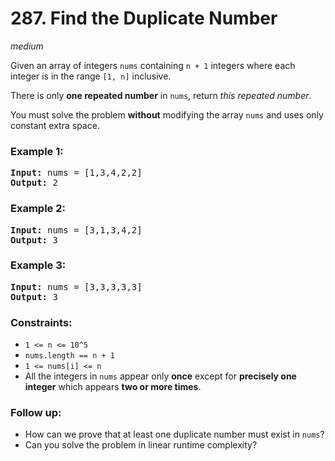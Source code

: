 # 287. Find the Duplicate Number
_medium_

Given an array of integers `nums` containing `n + 1` integers where each integer is in the range `[1, n]` inclusive.

There is only **one repeated number** in `nums`, return _this repeated number_.

You must solve the problem **without** modifying the array `nums` and uses only constant extra space.


### Example 1:

<pre>
<b>Input:</b> nums = [1,3,4,2,2]
<b>Output:</b> 2
</pre>

### Example 2:

<pre>
<b>Input:</b> nums = [3,1,3,4,2]
<b>Output:</b> 3
</pre>

### Example 3:

<pre>
<b>Input:</b> nums = [3,3,3,3,3]
<b>Output:</b> 3
</pre>

### Constraints:

- `1 <= n <= 10^5`
- `nums.length == n + 1`
- `1 <= nums[i] <= n`
- All the integers in `nums` appear only **once** except for **precisely one integer** which appears **two or more times**.

### Follow up:

- How can we prove that at least one duplicate number must exist in `nums`?
- Can you solve the problem in linear runtime complexity?